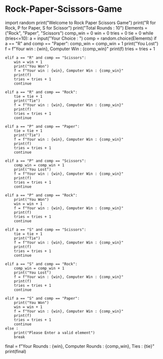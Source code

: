 # Rock-Paper-Scissors-Game

import random
print("Welcome to Rock Paper Scissors Game")
print("R for Rock, P for Paper, S for Scissor")
print("Total Rounds : 10")
Elements = ("Rock", "Paper", "Scissors")
comp_win = 0
win = 0
tries = 0
tie = 0
while (tries<=10):
    a = input("Your Choice : ")
    comp = random.choice(Elements)
    if a == "R" and comp == "Paper":
        comp_win = comp_win + 1
        print("You Lost")
        f = f"Your win : {win}, Computer Win : {comp_win}"
        print(f)
        tries = tries + 1

    elif a == "R" and comp == "Scissors":
        win = win + 1
        print("You Won")
        f = f"Your win : {win}, Computer Win : {comp_win}"
        print(f)
        tries = tries + 1
        continue

    elif a == "R" and comp == "Rock":
        tie = tie + 1
        print("Tie")
        f = f"Your win : {win}, Computer Win : {comp_win}"
        print(f)
        tries = tries + 1
        continue

    elif a == "P" and comp == "Paper":
        tie = tie + 1
        print("Tie")
        f = f"Your win : {win}, Computer Win : {comp_win}"
        print(f)
        tries = tries + 1
        continue

    elif a == "P" and comp == "Scissors":
        comp_win = comp_win + 1
        print("You Lost")
        f = f"Your win : {win}, Computer Win : {comp_win}"
        print(f)
        tries = tries + 1
        continue

    elif a == "P" and comp == "Rock":
        print("You Won")
        win = win + 1
        f = f"Your win : {win}, Computer Win : {comp_win}"
        print(f)
        tries = tries + 1
        continue

    elif a == "S" and comp == "Scissors":
        tie = tie + 1
        print("Tie")
        f = f"Your win : {win}, Computer Win : {comp_win}"
        print(f)
        tries = tries + 1
        continue

    elif a == "S" and comp == "Rock":
        comp_win = comp_win + 1
        print("You Lost")
        f = f"Your win : {win}, Computer Win : {comp_win}"
        print(f)
        tries = tries + 1
        continue

    elif a == "S" and comp == "Paper":
        print("You Won")
        win = win + 1
        f = f"Your win : {win}, Computer Win : {comp_win}"
        print(f)
        tries = tries + 1
        continue
    else :
        print("Please Enter a valid element")
        break
final = f"Your Rounds : {win}, Computer Rounds : {comp_win}, Ties : {tie}"
print(final)
